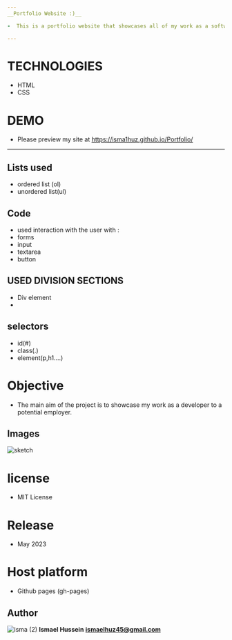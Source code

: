 ```yaml
---
__Portfolio Website :)__

-  This is a portfolio website that showcases all of my work as a software engineer. I have used HTML and CSS to develop the website. I first sketched the website on paper drawn from various portfolio websites online and then developed it into a fully functional website.

---
```


# TECHNOLOGIES
- HTML
- CSS
# DEMO
- Please preview my site at https://isma1huz.github.io/Portfolio/

________________________________________________________________________________________________________________________________________________________________

## Lists used

 - ordered list (ol) 
 - unordered list(ul)

## Code
- used interaction with the user with :
- forms 
- input 
- textarea
- button


## USED DIVISION SECTIONS 
- Div element
- 
## selectors 
    
 - id(#) 
 - class(.)
 - element(p,h1....)
# Objective 
- The main aim of the project is to showcase my work as a developer to a potential employer.
## Images

![sketch](https://user-images.githubusercontent.com/132744360/236701384-3996de28-5041-4060-9ffa-b757b81e271d.jpeg)
# license
- MIT License
# Release 
- May 2023 

# Host platform 
- Github pages (gh-pages)
## Author
![isma (2)](https://github.com/Isma1Huz/Portfolio/assets/132744360/9cd5a776-e0b7-4eb5-abfd-a6e0f4857c1f)
 **Ismael Hussein**
 **ismaelhuz45@gmail.com**
